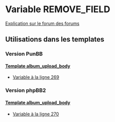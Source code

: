 # Variable REMOVE_FIELD
[Explication sur le forum des forums](http://forum.forumactif.com/t294113-listing-des-variables#REMOVE_FIELD)
## Utilisations dans les templates
### Version PunBB
#### [Template album_upload_body](punbb/album_upload_body.md)
* [Variable à la ligne 269](../punbb/album_upload_body.tpl#L269)
### Version phpBB2
#### [Template album_upload_body](subsilver/album_upload_body.md)
* [Variable à la ligne 270](../subsilver/album_upload_body.tpl#L270)